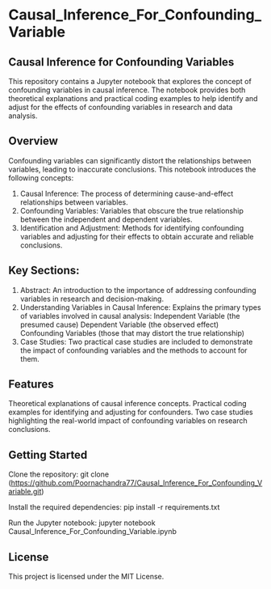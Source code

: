 # Causal_Inference_For_Confounding_Variable

## Causal Inference for Confounding Variables
This repository contains a Jupyter notebook that explores the concept of confounding variables in causal inference. The notebook provides both theoretical explanations and practical coding examples to help identify and adjust for the effects of confounding variables in research and data analysis.

## Overview
Confounding variables can significantly distort the relationships between variables, leading to inaccurate conclusions. This notebook introduces the following concepts:

1. Causal Inference: The process of determining cause-and-effect relationships between variables.
2. Confounding Variables: Variables that obscure the true relationship between the independent and dependent variables.
3. Identification and Adjustment: Methods for identifying confounding variables and adjusting for their effects to obtain accurate and reliable conclusions.
   
## Key Sections:
1. Abstract: An introduction to the importance of addressing confounding variables in research and decision-making.
2. Understanding Variables in Causal Inference: Explains the primary types of variables involved in causal analysis:
Independent Variable (the presumed cause)
Dependent Variable (the observed effect)
Confounding Variables (those that may distort the true relationship)
3. Case Studies: Two practical case studies are included to demonstrate the impact of confounding variables and the methods to account for them.
   
## Features
Theoretical explanations of causal inference concepts.
Practical coding examples for identifying and adjusting for confounders.
Two case studies highlighting the real-world impact of confounding variables on research conclusions.

## Getting Started
Clone the repository:
git clone (https://github.com/Poornachandra77/Causal_Inference_For_Confounding_Variable.git)

Install the required dependencies:
pip install -r requirements.txt

Run the Jupyter notebook: jupyter notebook Causal_Inference_For_Confounding_Variable.ipynb

## License
This project is licensed under the MIT License.

